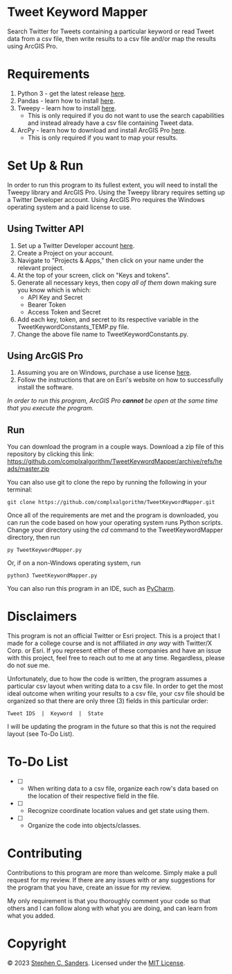 # Tweet Keyword Mapper
Search Twitter for Tweets containing a particular keyword or read Tweet data from a csv file, then write results to a csv file and/or map the results using ArcGIS Pro.

# Requirements
1. Python 3 - get the latest release [here](https://www.python.org/downloads).
2. Pandas - learn how to install [here](https://pandas.pydata.org/docs/getting_started/install.html).
3. Tweepy - learn how to install [here](https://docs.tweepy.org/en/stable/install.html).
    - This is only required if you do not want to use the search capabilities and instead already have a csv file containing Tweet data.
4. ArcPy - learn how to download and install ArcGIS Pro [here](https://pro.arcgis.com/en/pro-app/latest/get-started/download-arcgis-pro.htm).
    - This is only required if you want to map your results.

# Set Up & Run
In order to run this program to its fullest extent, you will need to install the Tweepy library and ArcGIS Pro. Using the Tweepy library requires setting up a Twitter Developer account. Using ArcGIS Pro requires the Windows operating system and a paid license to use.

## Using Twitter API
1. Set up a Twitter Developer account [here](https://developer.twitter.com).
2. Create a Project on your account.
3. Navigate to "Projects & Apps," then click on your name under the relevant project.
4. At the top of your screen, click on "Keys and tokens".
5. Generate all necessary keys, then copy <em>all of them</em> down making sure you know which is which:
    - API Key and Secret
    - Bearer Token
    - Access Token and Secret
6. Add each key, token, and secret to its respective variable in the TweetKeywordConstants_TEMP.py file.
7. Change the above file name to TweetKeywordConstants.py.

## Using ArcGIS Pro
1. Assuming you are on Windows, purchase a use license [here](https://www.esri.com/en-us/arcgis/products/arcgis-pro/buy#for-individuals).
2. Follow the instructions that are on Esri's website on how to successfully install the software.

<em>In order to run this program, ArcGIS Pro **cannot** be open at the same time that you execute the program.</em>

## Run
You can download the program in a couple ways. Download a zip file of this repository by clicking this link: https://github.com/complxalgorithm/TweetKeywordMapper/archive/refs/heads/master.zip

You can also use git to clone the repo by running the following in your terminal:
```
git clone https://github.com/complxalgorithm/TweetKeywordMapper.git
```

Once all of the requirements are met and the program is downloaded, you can run the code based on how your operating system runs Python scripts. Change your directory using the <em>cd</em> command to the TweetKeywordMapper directory, then run
```
py TweetKeywordMapper.py
```
Or, if on a non-Windows operating system, run
```
python3 TweetKeywordMapper.py
```

You can also run this program in an IDE, such as [PyCharm](https://www.jetbrains.com/pycharm/).

# Disclaimers
This program is not an official Twitter or Esri project. This is a project that I made for a college course and is not affiliated <em>in any way</em> with Twitter/X Corp. or Esri. If you represent either of these companies and have an issue with this project, feel free to reach out to me at any time. Regardless, please do not sue me.

Unfortunately, due to how the code is written, the program assumes a particular csv layout when writing data to a csv file. In order to get the most ideal outcome when writing your results to a csv file, your csv file should be organized so that there are only three (3) fields in this particular order:
```
Tweet IDS  |  Keyword  |  State
```

I will be updating the program in the future so that this is not the required layout (see To-Do List).

# To-Do List
- [ ] - When writing data to a csv file, organize each row's data based on the location of their respective field in the file.
- [ ] - Recognize coordinate location values and get state using them.
- [ ] - Organize the code into objects/classes.

# Contributing
Contributions to this program are more than welcome. Simply make a pull request for my review. If there are any issues with or any suggestions for the program that you have, create an issue for my review.

My only requirement is that you thoroughly comment your code so that others and I can follow along with what you are doing, and can learn from what you added.

# Copyright
&copy; 2023 [Stephen C. Sanders](https://stephensanders.me). Licensed under the <a href="https://github.com/complxalgorithm/TweetKeywordMapper/blob/master/LICENSE">MIT License</a>.
